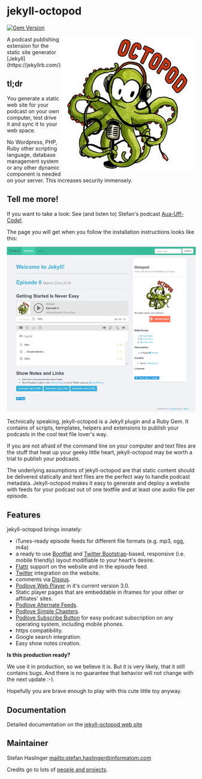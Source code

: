 # jekyll-octopod

[![Gem Version](https://badge.fury.io/rb/jekyll-octopod.svg)](https://badge.fury.io/rb/jekyll-octopod)

<img align="right" src="assets/img/logo.jpg" alt="logo">
A podcast publishing extension for the static site generator [Jekyll](https://jekyllrb.com/)

## tl;dr

You generate a static web site for your podcast on your own computer, test drive it and sync it to your web space.

No Wordpress, PHP, Ruby other scripting language, database management system or any other dynamic component is needed on your server.
This increases security immensely.

## Tell me more!

If you want to take a look: See (and listen to) Stefan's podcast [Aua-Uff-Code!](https://aua-uff-co.de).

The page you will get when you follow the installation instructions looks like this:

![screenshot](materials/demo.png)

Technically speaking, jekyll-octopod is a Jekyll plugin and a Ruby Gem. It
contains of scripts, templates, helpers and extensions to publish your
podcasts in the cool text file lover's way.

If you are not afraid of the command line on your computer and text files are the
stuff that heat up your geeky little heart, jekyll-octopod may be worth a trial
to publish your podcasts.

The underlying assumptions of jekyll-octopod are that static content
should be delivered statically and text files are the perfect way to handle
podcast metadata. Jekyll-octopod makes it easy to generate and deploy a
website with feeds for your podcast out of one textfile and at least one audio
file per episode.


## Features

jekyll-octopod brings innately:
* iTunes-ready episode feeds for different file formats (e.g. mp3, ogg, m4a)
* a ready to use [Bootflat](http://bootflat.github.io/) and  [Twitter Bootstrap](http://twitter.github.com/bootstrap/)-based, responsive (i.e. mobile friendly) layout modifiable to your heart's desire.
* [Flattr](https://flattr.com/) support on the website and in the episode feed.
* [Twitter](https://twitter.com) integration on the website.
* comments via [Disqus](http://disqus.com/).
* [Podlove Web Player](http://podlove.org/podlove-web-player/) in it's current version 3.0.
* Static player pages that are embeddable in iframes for your other or affiliates' sites.
* [Podlove Alternate Feeds](http://podlove.org/alternate-feeds/).
* [Podlove Simple Chapters](http://podlove.org/simple-chapters/).
* [Podlove Subscribe Button](http://podlove.org/podlove-subscribe-button/) for easy podcast subscription on any operating system, including mobile phones.
* https compatibility.
* Google search integration.
* Easy show notes creation.

**Is this production ready?**

We use it in production, so we believe it is.
But it is very likely, that it still contains bugs. And there is no guarantee that behavior will not change with the next update :-).

Hopefully you are brave enough to play with this cute little toy anyway.


## Documentation

Detailed documentation on the [jekyll-octopod web site](https://jekyll-octopod.github.io)

## Maintainer

Stefan Haslinger <mailto:stefan.haslinger@informatom.com>

Credits go to lots of [people and projects](https://jekyll-octopod.github.io/credits).
